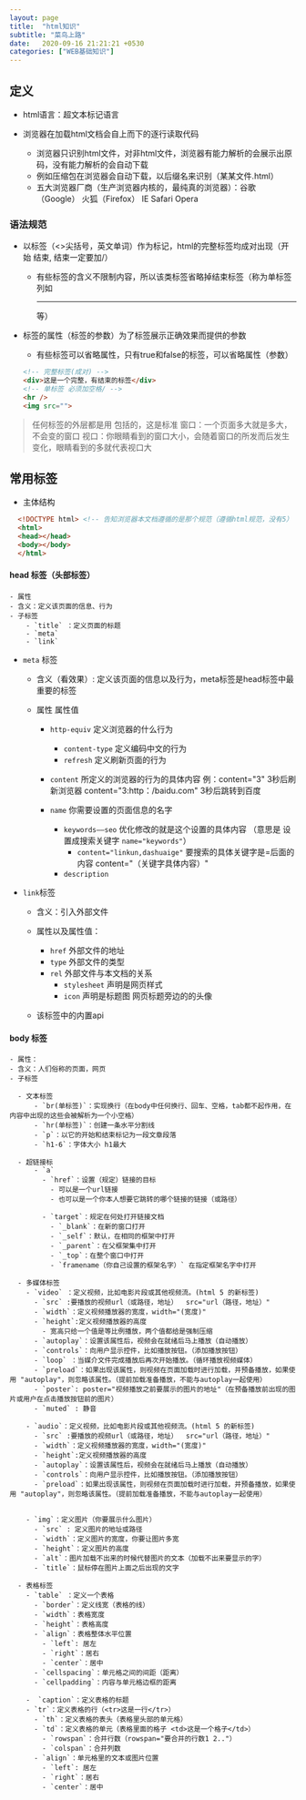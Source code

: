 ```yaml
---
layout: page
title:  "html知识"
subtitle: "菜鸟上路"
date:   2020-09-16 21:21:21 +0530
categories: ["WEB基础知识"]
---
```


## 定义
 - html语言：超文本标记语言

 - 浏览器在加载html文档会自上而下的逐行读取代码
   - 浏览器只识别html文件，对非html文件，浏览器有能力解析的会展示出原码，没有能力解析的会自动下载
   - 例如压缩包在浏览器会自动下载，以后缀名来识别（某某文件.html）
   - 五大浏览器厂商（生产浏览器内核的，最纯真的浏览器）：谷歌（Google） 火狐（Firefox） IE  Safari  Opera

### 语法规范

 - 以标签（<>尖括号，英文单词）作为标记，html的完整标签均成对出现（开始<html> 结束</html>,  结束一定要加/） 
   - 有些标签的含义不限制内容，所以该类标签省略掉结束标签（称为单标签 列如<hr /> 等）

 - 标签的属性（标签的参数）为了标签展示正确效果而提供的参数
   - 有些标签可以省略属性，只有true和false的标签，可以省略属性（参数）

    ```html
    <!-- 完整标签(成对) -->
    <div>这是一个完整，有结束的标签</div>
    <!-- 单标签 必须加空格/ -->
    <hr />
    <img src="">
    ```
 >  任何标签的外层都是用<html> </html>包括的，这是标准
 >  窗口：一个页面多大就是多大，不会变的窗口
 >  视口：你眼睛看到的窗口大小，会随着窗口的所发而后发生变化，眼睛看到的多就代表视口大

## 常用标签

  - 主体结构

  ```html 
    <!DOCTYPE html> <!-- 告知浏览器本文档遵循的是那个规范（遵循html规范，没有5） -->
    <html>
    <head></head>
    <body></body>
    </html>
  ```

  #### head  标签（头部标签）
    - 属性
    - 含义：定义该页面的信息、行为
    - 子标签
        - `title` ：定义页面的标题
        - `meta`
        - `link`

  - `meta` 标签
    - 含义（看效果）: 定义该页面的信息以及行为，meta标签是head标签中最重要的标签

    - 属性 属性值
        - `http-equiv` 定义浏览器的什么行为
            - `content-type` 定义编码中文的行为
            - `refresh` 定义刷新页面的行为

        - `content` 所定义的浏览器的行为的具体内容 例：content="3" 3秒后刷新浏览器  content="3:http：/baidu.com" 3秒后跳转到百度

        - `name` 你需要设置的页面信息的名字
            - `keywords——seo` 优化修改的就是这个设置的具体内容 （意思是 设置成搜索关键字 `name="keywords"`）
                - `content="linkun,dashuaige"`  要搜索的具体关键字是=后面的内容 content="（关键字具体内容）"
            - `description` 

  - `link`标签
    - 含义：引入外部文件
    - 属性以及属性值：
        - `href` 外部文件的地址
        - `type` 外部文件的类型
        - `rel`  外部文件与本文档的关系
            - `stylesheet` 声明是网页样式
            - `icon` 声明是标题图 网页标题旁边的的头像
    
    - 该标签中的内置api


  #### body 标签
    - 属性：
    - 含义：人们俗称的页面，网页
    - 子标签

      - 文本标签
          - `br(单标签)`：实现换行（在body中任何换行、回车、空格，tab都不起作用，在内容中出现的这些会被解析为一个小空格）
          - `hr(单标签)`：创建一条水平分割线
          - `p`：以它的开始和结束标记为一段文章段落
          - `h1-6`：字体大小 h1最大

      - 超链接标
          - `a` 
            - `href`：设置（规定）链接的目标
              - 可以是一个url链接
              - 也可以是一个你本人想要它跳转的哪个链接的链接（或路径）

            - `target`：规定在何处打开链接文档
              - `_blank`：在新的窗口打开
              - `_self`：默认，在相同的框架中打开
              - `_parent`：在父框架集中打开
              - `_top`：在整个窗口中打开
              - `framename（你自己设置的框架名字）` 在指定框架名字中打开
            
      - 多媒体标签
        - `video` ：定义视频，比如电影片段或其他视频流。(html 5 的新标签)
          - `src` :要播放的视频url（或路径，地址）  src="url（路径，地址）"
          - `width`：定义视频播放器的宽度，width="(宽度)"
          - `height`:定义视频播放器的高度
            - 宽高只给一个值是等比例播放，两个值都给是强制压缩
          - `autoplay`：设置该属性后，视频会在就绪后马上播放（自动播放）
          - `controls`：向用户显示控件，比如播放按钮。（添加播放按钮）
          - `loop` ：当媒介文件完成播放后再次开始播放。（循环播放视频媒体）
          - `preload`：如果出现该属性，则视频在页面加载时进行加载，并预备播放，如果使用 "autoplay"，则忽略该属性。（提前加载准备播放，不能与autoplay一起使用）
          - `poster`: poster="视频播放之前要展示的图片的地址"（在预备播放前出现的图片或用户在点击播放按钮前的图片）
          - `muted` : 静音

        - `audio`：定义视频，比如电影片段或其他视频流。(html 5 的新标签)
          - `src` :要播放的视频url（或路径，地址）  src="url（路径，地址）"
          - `width`：定义视频播放器的宽度，width="(宽度)"
          - `height`:定义视频播放器的高度
          - `autoplay`：设置该属性后，视频会在就绪后马上播放（自动播放）
          - `controls`：向用户显示控件，比如播放按钮。（添加播放按钮）
          - `preload`：如果出现该属性，则视频在页面加载时进行加载，并预备播放，如果使用 "autoplay"，则忽略该属性。（提前加载准备播放，不能与autoplay一起使用）


        - `img`：定义图片（你要展示什么图片）
          - `src` : 定义图片的地址或路径
          - `width`：定义图片的宽度，你要让图片多宽
          - `height`：定义图片的高度
          - `alt`：图片加载不出来的时候代替图片的文本（加载不出来要显示的字）
          - `title`：鼠标停在图片上面之后出现的文字

      - 表格标签
        - `table` ：定义一个表格
          - `border`：定义线宽（表格的线）
          - `width`：表格宽度
          - `height`：表格高度
          - `align`：表格整体水平位置
            - `left`: 居左
            - `right`：居右
            - `center`：居中
          - `cellspacing`：单元格之间的间距（距离）
          - `cellpadding`：内容与单元格边框的距离

        -  `caption`：定义表格的标题
        - `tr`：定义表格的行（<tr>这是一行</tr>）
          - `th`：定义表格的表头（表格里头部的单元格）
          - `td`：定义表格的单元（表格里面的格子 <td>这是一个格子</td>）
            - `rowspan`：合并行数（rowspan="要合并的行数1 2.."）
            - `colspan`：合并列数
          - `align`：单元格里的文本或图片位置
            - `left`: 居左
            - `right`：居右
            - `center`：居中
